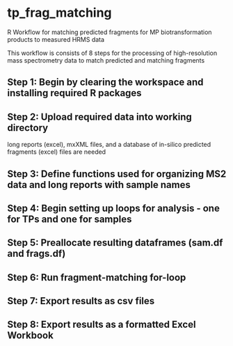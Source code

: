 # tp_frag_matching
R Workflow for matching predicted fragments for MP biotransformation products to measured HRMS data

This workflow is consists of 8 steps for the processing of high-resolution mass spectrometry data to match predicted and matching fragments

## Step 1: Begin by clearing the workspace and installing required R packages

## Step 2: Upload required data into working directory
long reports (excel), mxXML files, and a database of in-silico predicted fragments (excel) files are needed

## Step 3: Define functions used for organizing MS2 data and long reports with sample names

## Step 4: Begin setting up loops  for analysis - one for TPs and one for samples

## Step 5: Preallocate resulting dataframes (sam.df and frags.df)

## Step 6: Run fragment-matching for-loop

## Step 7: Export results as csv files

## Step 8: Export results as a formatted Excel Workbook
